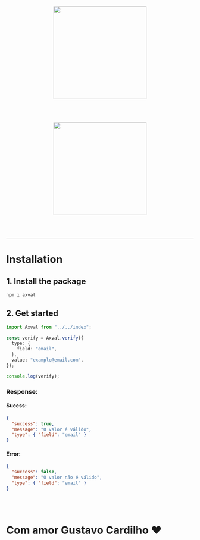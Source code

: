 <div align='center'>
<img src="https://cdn.discordapp.com/attachments/863861085471244288/1120327377675894876/image.png" width=250 />
</div>

<br /><br />

<div align='center'>
<img src="https://cdn.discordapp.com/attachments/863861085471244288/1120334047256784907/image.png" width=250 />
</div>

<br /><br /><hr />

# Installation

## 1. Install the package

```bash
npm i axval
```

## 2. Get started

```ts typescript
import Axval from "../../index";

const verify = Axval.verify({
  type: {
    field: "email",
  },
  value: "example@email.com",
});

console.log(verify);
```

### Response:
#### Sucess:
```json
{
  "success": true,
  "message": "O valor é válido",
  "type": { "field": "email" }
}
```

#### Error:
```json
{
  "success": false,
  "message": "O valor não é válido",
  "type": { "field": "email" }
}
```

<br/><br/>


# Com amor Gustavo Cardilho ❤️
